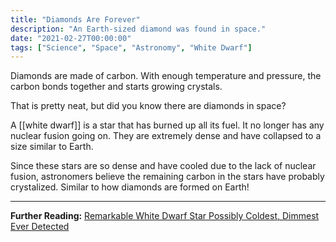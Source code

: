 ```yaml
---
title: "Diamonds Are Forever"
description: "An Earth-sized diamond was found in space."
date: "2021-02-27T00:00:00"
tags: ["Science", "Space", "Astronomy", "White Dwarf"]
---
```


Diamonds are made of carbon. With enough temperature and pressure, the carbon bonds together and starts growing crystals.

That is pretty neat, but did you know there are diamonds in space?

A [[white dwarf]] is a star that has burned up all its fuel. It no longer has any nuclear fusion going on. They are extremely dense and have collapsed to a size similar to Earth.

Since these stars are so dense and have cooled due to the lack of nuclear fusion, astronomers believe the remaining carbon in the stars have probably crystalized. Similar to how diamonds are formed on Earth!

---

**Further Reading:** [Remarkable White Dwarf Star Possibly Coldest, Dimmest Ever Detected](https://public.nrao.edu/news/cold-white-dwarf/)
